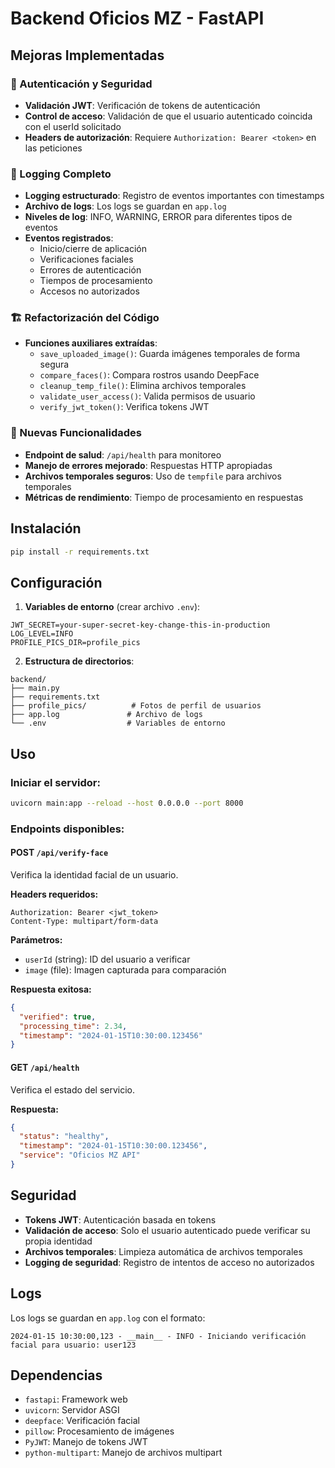 # Backend Oficios MZ - FastAPI

## Mejoras Implementadas

### 🔐 Autenticación y Seguridad
- **Validación JWT**: Verificación de tokens de autenticación
- **Control de acceso**: Validación de que el usuario autenticado coincida con el userId solicitado
- **Headers de autorización**: Requiere `Authorization: Bearer <token>` en las peticiones

### 📝 Logging Completo
- **Logging estructurado**: Registro de eventos importantes con timestamps
- **Archivo de logs**: Los logs se guardan en `app.log`
- **Niveles de log**: INFO, WARNING, ERROR para diferentes tipos de eventos
- **Eventos registrados**:
  - Inicio/cierre de aplicación
  - Verificaciones faciales
  - Errores de autenticación
  - Tiempos de procesamiento
  - Accesos no autorizados

### 🏗️ Refactorización del Código
- **Funciones auxiliares extraídas**:
  - `save_uploaded_image()`: Guarda imágenes temporales de forma segura
  - `compare_faces()`: Compara rostros usando DeepFace
  - `cleanup_temp_file()`: Elimina archivos temporales
  - `validate_user_access()`: Valida permisos de usuario
  - `verify_jwt_token()`: Verifica tokens JWT

### 🚀 Nuevas Funcionalidades
- **Endpoint de salud**: `/api/health` para monitoreo
- **Manejo de errores mejorado**: Respuestas HTTP apropiadas
- **Archivos temporales seguros**: Uso de `tempfile` para archivos temporales
- **Métricas de rendimiento**: Tiempo de procesamiento en respuestas

## Instalación

```bash
pip install -r requirements.txt
```

## Configuración

1. **Variables de entorno** (crear archivo `.env`):
```env
JWT_SECRET=your-super-secret-key-change-this-in-production
LOG_LEVEL=INFO
PROFILE_PICS_DIR=profile_pics
```

2. **Estructura de directorios**:
```
backend/
├── main.py
├── requirements.txt
├── profile_pics/          # Fotos de perfil de usuarios
├── app.log               # Archivo de logs
└── .env                  # Variables de entorno
```

## Uso

### Iniciar el servidor:
```bash
uvicorn main:app --reload --host 0.0.0.0 --port 8000
```

### Endpoints disponibles:

#### POST `/api/verify-face`
Verifica la identidad facial de un usuario.

**Headers requeridos:**
```
Authorization: Bearer <jwt_token>
Content-Type: multipart/form-data
```

**Parámetros:**
- `userId` (string): ID del usuario a verificar
- `image` (file): Imagen capturada para comparación

**Respuesta exitosa:**
```json
{
  "verified": true,
  "processing_time": 2.34,
  "timestamp": "2024-01-15T10:30:00.123456"
}
```

#### GET `/api/health`
Verifica el estado del servicio.

**Respuesta:**
```json
{
  "status": "healthy",
  "timestamp": "2024-01-15T10:30:00.123456",
  "service": "Oficios MZ API"
}
```

## Seguridad

- **Tokens JWT**: Autenticación basada en tokens
- **Validación de acceso**: Solo el usuario autenticado puede verificar su propia identidad
- **Archivos temporales**: Limpieza automática de archivos temporales
- **Logging de seguridad**: Registro de intentos de acceso no autorizados

## Logs

Los logs se guardan en `app.log` con el formato:
```
2024-01-15 10:30:00,123 - __main__ - INFO - Iniciando verificación facial para usuario: user123
```

## Dependencias

- `fastapi`: Framework web
- `uvicorn`: Servidor ASGI
- `deepface`: Verificación facial
- `pillow`: Procesamiento de imágenes
- `PyJWT`: Manejo de tokens JWT
- `python-multipart`: Manejo de archivos multipart 